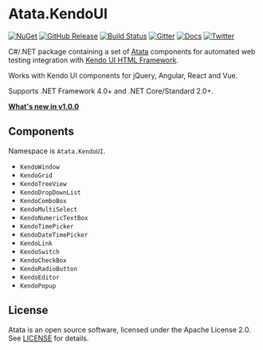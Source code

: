 # Atata.KendoUI

[![NuGet](http://img.shields.io/nuget/v/Atata.KendoUI.svg)](https://www.nuget.org/packages/Atata.KendoUI/)
[![GitHub Release](https://img.shields.io/github/release/atata-framework/atata-kendoui.svg)](https://github.com/atata-framework/atata-kendoui/releases)
[![Build Status](https://dev.azure.com/atata-framework/atata-kendoui/_apis/build/status/atata-kendoui-ci)](https://dev.azure.com/atata-framework/atata-kendoui/_build/latest?definitionId=16)
[![Gitter](https://badges.gitter.im/atata-framework/atata-kendoui.svg)](https://gitter.im/atata-framework/atata-kendoui)
[![Docs](https://img.shields.io/badge/docs-Atata_Framework-orange.svg)](https://atata-framework.github.io/)
[![Twitter](https://img.shields.io/badge/follow-@AtataFramework-blue.svg)](https://twitter.com/AtataFramework)

C#/.NET package containing a set of [Atata](https://github.com/atata-framework/atata) components for automated web testing integration with [Kendo UI HTML Framework](http://www.telerik.com/kendo-ui).

Works with Kendo UI components for jQuery, Angular, React and Vue.

Supports .NET Framework 4.0+ and .NET Core/Standard 2.0+.

**[What's new in v1.0.0](https://atata-framework.github.io/blog/2018/10/16/atata.kendoui-1.0.0-released/)**

## Components

Namespace is `Atata.KendoUI`.

- `KendoWindow`
- `KendoGrid`
- `KendoTreeView`
- `KendoDropDownList`
- `KendoComboBox`
- `KendoMultiSelect`
- `KendoNumericTextBox`
- `KendoTimePicker`
- `KendoDateTimePicker`
- `KendoLink`
- `KendoSwitch`
- `KendoCheckBox`
- `KendoRadioButton`
- `KendoEditor`
- `KendoPopup`

## License

Atata is an open source software, licensed under the Apache License 2.0.
See [LICENSE](LICENSE) for details.